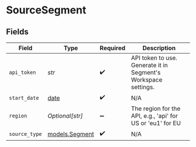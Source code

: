 # SourceSegment


## Fields

| Field                                                                | Type                                                                 | Required                                                             | Description                                                          |
| -------------------------------------------------------------------- | -------------------------------------------------------------------- | -------------------------------------------------------------------- | -------------------------------------------------------------------- |
| `api_token`                                                          | *str*                                                                | :heavy_check_mark:                                                   | API token to use. Generate it in Segment's Workspace settings.       |
| `start_date`                                                         | [date](https://docs.python.org/3/library/datetime.html#date-objects) | :heavy_check_mark:                                                   | N/A                                                                  |
| `region`                                                             | *Optional[str]*                                                      | :heavy_minus_sign:                                                   | The region for the API, e.g., 'api' for US or 'eu1' for EU           |
| `source_type`                                                        | [models.Segment](../models/segment.md)                               | :heavy_check_mark:                                                   | N/A                                                                  |